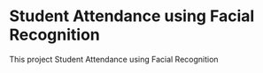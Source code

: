 # Student Attendance using Facial Recognition

This project Student Attendance using Facial Recognition 
